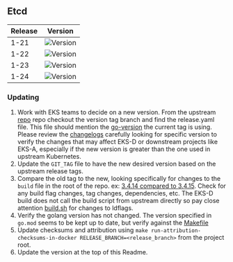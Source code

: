## **Etcd**

| Release | Version                                                       |
|---------|---------------------------------------------------------------|
| 1-21    | ![Version](https://img.shields.io/badge/version-v3.4.20-blue) |
| 1-22    | ![Version](https://img.shields.io/badge/version-v3.5.6-blue)  |
| 1-23    | ![Version](https://img.shields.io/badge/version-v3.5.6-blue)  |
| 1-24    | ![Version](https://img.shields.io/badge/version-v3.5.6-blue)  |

### Updating

1. Work with EKS teams to decide on a new version. From the upstream [repo](https://github.com/etcd-io/etcd) repo checkout the version tag branch and find the release.yaml file. This file should mention the [go-version](https://github.com/etcd-io/etcd/blob/cecbe35ce0703cd0f8d2063dad4a9e541ae317e5/.github/workflows/release.yaml#L10) the current tag is using. 
Please review the [changelogs](https://github.com/etcd-io/etcd/blob/main/CHANGELOG/CHANGELOG-3.6.md) carefully looking for specific version to verify the changes that may affect EKS-D or downstream projects like EKS-A, especially if the new
version is greater than the one used in upstream Kubernetes.
1. Update the `GIT_TAG` file to have the new desired version based on the upstream release tags.
1. Compare the old tag to the new, looking specifically for changes to the `build` file in the root of the repo. 
ex: [3.4.14 compared to 3.4.15](https://github.com/etcd-io/etcd/compare/v3.4.14...v3.4.15). Check for any build flag changes, tag changes, dependencies, etc.
The EKS-D build does not call the build script from upstream directly so pay close attention [build.sh](https://github.com/etcd-io/etcd/blob/main/scripts/build.sh) for changes
to ldflags.
1. Verify the golang version has not changed. The version specified in `go.mod` seems to be kept up to date, but verify against the [Makefile](https://github.com/etcd-io/etcd/blob/main/Makefile#L42)
1. Update checksums and attribution using `make run-attribution-checksums-in-docker RELEASE_BRANCH=<release_branch>` from the project root.
1. Update the version at the top of this Readme.
